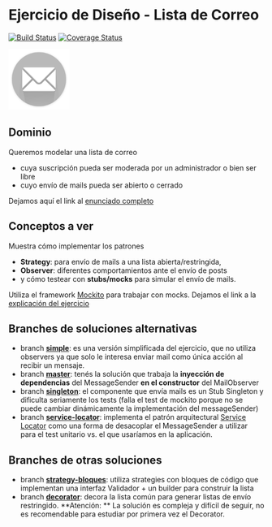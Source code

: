 
# Ejercicio de Diseño - Lista de Correo

[![Build Status](https://travis-ci.org/uqbar-project/eg-lista-correo-xtend.svg?branch=master)](https://travis-ci.org/uqbar-project/eg-lista-correo-xtend) [![Coverage Status](https://coveralls.io/repos/github/uqbar-project/eg-lista-correo-xtend/badge.svg?branch=master)](https://coveralls.io/github/uqbar-project/eg-lista-correo-xtend?branch=master)

<img src="images/mailList.png" height="120px" width="120px"/>

## Dominio
Queremos modelar una lista de correo

* cuya suscripción pueda ser moderada por un administrador o bien ser libre
* cuyo envío de mails pueda ser abierto o cerrado

Dejamos aquí el link al [enunciado completo](https://docs.google.com/document/d/1o0Bc2Az38ii7YzbsDVX-v8bu3-eBbIdsJqKABMArqv0/edit?usp=sharing)

## Conceptos a ver

Muestra cómo implementar los patrones 

* **Strategy**: para envío de mails a una lista abierta/restringida, 
* **Observer**: diferentes comportamientos ante el envío de posts
* y cómo testear con **stubs/mocks** para simular el envío de mails. 

Utiliza el framework [Mockito](http://site.mockito.org/) para trabajar con mocks. Dejamos el link a la [explicación del ejercicio](https://docs.google.com/document/d/1aw8p79d78zos47ommvwZw6fIkHH_Qx_SBfwU3yfJ96k/edit)

## Branches de soluciones alternativas

* branch [__simple__](https://github.com/uqbar-project/eg-lista-correo-xtend/tree/simple): es una versión simplificada del ejercicio, que no utiliza observers ya que solo le interesa enviar mail como única acción al recibir un mensaje.
* branch [__master__](https://github.com/uqbar-project/eg-lista-correo-xtend/): tenés la solución que trabaja la **inyección de dependencias** del MessageSender **en el constructor** del MailObserver
* branch [__singleton__](https://github.com/uqbar-project/eg-lista-correo-xtend/tree/singleton): el componente que envía mails es un Stub Singleton y dificulta seriamente los tests (falla el test de mockito porque no se puede cambiar dinámicamente la implementación del messageSender)
* branch [__service-locator__](https://github.com/uqbar-project/eg-lista-correo-xtend/tree/service-locator): implementa el patrón arquitectural [Service Locator](https://en.wikipedia.org/wiki/Service_locator_pattern) como una forma de desacoplar el MessageSender a utilizar para el test unitario vs. el que usaríamos en la aplicación.

## Branches de otras soluciones
* branch [__strategy-bloques__](https://github.com/uqbar-project/eg-lista-correo-xtend/tree/strategy-bloques): utiliza strategies con bloques de código que implementan una interfaz Validador + un builder para construir la lista
* branch [__decorator__](https://github.com/uqbar-project/eg-lista-correo-xtend/tree/decorator): decora la lista común para generar listas de envío restringido. **Atención: ** La solución es compleja y difícil de seguir, no es recomendable para estudiar por primera vez el Decorator.

